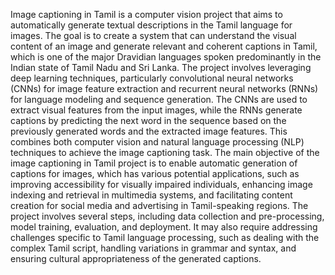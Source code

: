 Image captioning in Tamil is a computer vision project that aims to automatically generate textual descriptions in the Tamil language for images. The goal is to create a system that can understand the visual content of an image and generate relevant and coherent captions in Tamil, which is one of the major Dravidian languages spoken predominantly in the Indian state of Tamil Nadu and Sri Lanka. The project involves leveraging deep learning techniques, particularly convolutional neural networks (CNNs) for image feature extraction and recurrent neural networks (RNNs) for language modeling and sequence generation. The CNNs are used to extract visual features from the input images, while the RNNs generate captions by predicting the next word in the sequence based on the previously generated words and the extracted image features. This combines both computer vision and natural language processing (NLP) techniques to achieve the image captioning task. 
The main objective of the image captioning in Tamil project is to enable automatic generation of captions for images, which has various potential applications, such as improving accessibility for visually impaired individuals, enhancing image indexing and retrieval in multimedia systems, and facilitating content creation for social media and advertising in Tamil-speaking regions. 
The project involves several steps, including data collection and pre-processing, model training, evaluation, and deployment. It may also require addressing challenges specific to Tamil language processing, such as dealing with the complex Tamil script, handling variations in grammar and syntax, and ensuring cultural appropriateness of the generated captions.
